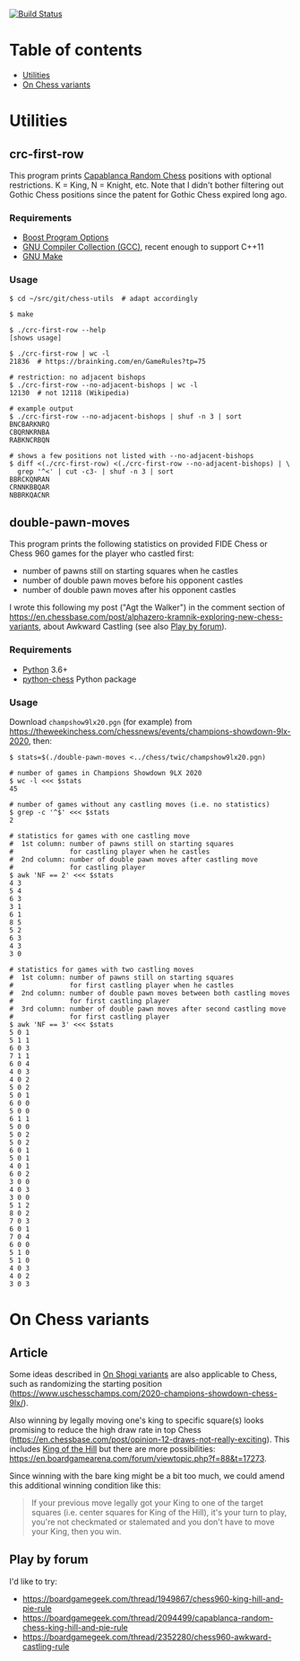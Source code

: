 [![Build Status](https://travis-ci.org/agt-the-walker/chess-utils.svg?branch=master)](https://travis-ci.org/agt-the-walker/chess-utils)


# Table of contents

* [Utilities](#utilities)
* [On Chess variants](#on-chess-variants)


# Utilities


## crc-first-row

This program prints
[Capablanca Random Chess](http://brainking.com/en/GameRules?tp=75) positions
with optional restrictions. K = King, N = Knight, etc. Note that I didn't
bother filtering out Gothic Chess positions since the patent for Gothic Chess
expired long ago.


### Requirements

* [Boost Program Options](http://www.boost.org/doc/libs/1_57_0/doc/html/program_options.html)
* [GNU Compiler Collection (GCC)](http://www.gnu.org/software/gcc/), recent
  enough to support C++11
* [GNU Make](http://www.gnu.org/software/make/)


### Usage

    $ cd ~/src/git/chess-utils  # adapt accordingly

    $ make

    $ ./crc-first-row --help
    [shows usage]

    $ ./crc-first-row | wc -l
    21836  # https://brainking.com/en/GameRules?tp=75

    # restriction: no adjacent bishops
    $ ./crc-first-row --no-adjacent-bishops | wc -l
    12130  # not 12118 (Wikipedia)

    # example output
    $ ./crc-first-row --no-adjacent-bishops | shuf -n 3 | sort
    BNCBARKNRQ
    CBQRNKRNBA
    RABKNCRBQN

    # shows a few positions not listed with --no-adjacent-bishops
    $ diff <(./crc-first-row) <(./crc-first-row --no-adjacent-bishops) | \
      grep '^<' | cut -c3- | shuf -n 3 | sort
    BBRCKQNRAN
    CRNNKBBQAR
    NBBRKQACNR


## double-pawn-moves

This program prints the following statistics on provided FIDE Chess or Chess
960 games for the player who castled first:
* number of pawns still on starting squares when he castles
* number of double pawn moves before his opponent castles
* number of double pawn moves after his opponent castles

I wrote this following my post ("Agt the Walker") in the comment section of
https://en.chessbase.com/post/alphazero-kramnik-exploring-new-chess-variants,
about Awkward Castling (see also [Play by forum](#play-by-forum)).


### Requirements

* [Python](https://www.python.org/) 3.6+
* [python-chess](https://pypi.org/project/python-chess/) Python package


### Usage

Download `champshow9lx20.pgn` (for example) from
https://theweekinchess.com/chessnews/events/champions-showdown-9lx-2020,
then:

    $ stats=$(./double-pawn-moves <../chess/twic/champshow9lx20.pgn)

    # number of games in Champions Showdown 9LX 2020
    $ wc -l <<< $stats
    45

    # number of games without any castling moves (i.e. no statistics)
    $ grep -c '^$' <<< $stats
    2

    # statistics for games with one castling move
    #  1st column: number of pawns still on starting squares
    #              for castling player when he castles
    #  2nd column: number of double pawn moves after castling move
    #              for castling player
    $ awk 'NF == 2' <<< $stats
    4 3
    5 4
    6 3
    3 1
    6 1
    8 5
    5 2
    6 3
    4 3
    3 0

    # statistics for games with two castling moves
    #  1st column: number of pawns still on starting squares
    #              for first castling player when he castles
    #  2nd column: number of double pawn moves between both castling moves
    #              for first castling player
    #  3rd column: number of double pawn moves after second castling move
    #              for first castling player
    $ awk 'NF == 3' <<< $stats
    5 0 1
    5 1 1
    6 0 3
    7 1 1
    6 0 4
    4 0 3
    4 0 2
    5 0 2
    5 0 1
    6 0 0
    5 0 0
    6 1 1
    5 0 0
    5 0 2
    5 0 2
    6 0 1
    5 0 1
    4 0 1
    6 0 2
    3 0 0
    4 0 3
    3 0 0
    5 1 2
    8 0 2
    7 0 3
    6 0 1
    7 0 4
    6 0 0
    5 1 0
    5 1 0
    4 0 3
    4 0 2
    3 0 3


# On Chess variants


## Article

Some ideas described in
[On Shogi variants](https://github.com/agt-the-walker/shogi-utils#on-shogi-variants)
are also applicable to Chess, such as randomizing the starting position
(https://www.uschesschamps.com/2020-champions-showdown-chess-9lx/).

Also winning by legally moving one's king to specific square(s) looks promising
to reduce the high draw rate in top Chess
(https://en.chessbase.com/post/opinion-12-draws-not-really-exciting). This
includes [King of the Hill](https://lichess.org/variant/kingOfTheHill) but
there are more possibilities:
https://en.boardgamearena.com/forum/viewtopic.php?f=88&t=17273.

Since winning with the bare king might be a bit too much, we could amend this
additional winning condition like this:

> If your previous move legally got your King to one of the target squares
> (i.e. center squares for King of the Hill), it's your turn to play, you're
> not checkmated or stalemated and you don't have to move your King, then you
> win.

## Play by forum

I'd like to try:
* https://boardgamegeek.com/thread/1949867/chess960-king-hill-and-pie-rule
* https://boardgamegeek.com/thread/2094499/capablanca-random-chess-king-hill-and-pie-rule
* https://boardgamegeek.com/thread/2352280/chess960-awkward-castling-rule

